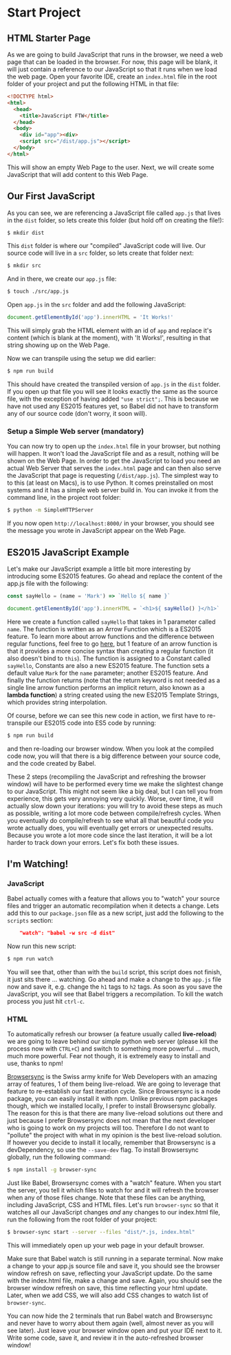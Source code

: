 # Start Project

## HTML Starter Page
As we are going to build JavaScript that runs in the browser, we need a web page that can be loaded in the browser.  For now, this page will be blank, it will just contain a reference to our JavaScript so that it runs when we load the web page.  Open your favorite IDE, create an ```index.html``` file in the root folder of your project and put the following HTML in that file:

```html
<!DOCTYPE html>
<html>
  <head>
    <title>JavaScript FTW</title>
  </head>
  <body>
    <div id="app"><div>
    <script src="/dist/app.js"></script>
  </body>
</html>
```

This will show an empty Web Page to the user.  Next, we will create some JavaScript that will add content to this Web Page.

## Our First JavaScript
As you can see, we are referencing a JavaScript file called ```app.js``` that lives in the ```dist``` folder, so lets create this folder (but hold off on creating the file!):

```bash
$ mkdir dist
```

This ```dist``` folder is where our "compiled" JavaScript code will live.  Our source code will live in a ```src``` folder, so lets create that folder next:

```bash
$ mkdir src
```

And in there, we create our ```app.js``` file:

```bash
$ touch ./src/app.js
```

Open ```app.js``` in the ```src``` folder and add the following JavaScript:

```javascript
document.getElementById('app').innerHTML = 'It Works!'
```

This will simply grab the HTML element with an id of ```app``` and replace it's content (which is blank at the moment), with 'It Works!', resulting in that string showing up on the Web Page.

Now we can transpile using the setup we did earlier:

```bash
$ npm run build
```

This should have created the transpiled version of ```app.js``` in the ```dist``` folder.  If you open up that file you will see it looks exactly the same as the source file, with the exception of having added ```"use strict";```.  This is because we have not used any ES2015 features yet, so Babel did not have to transform any of our source code (don't worry, it soon will).

### Setup a Simple Web server (mandatory)
You can now try to open up the ```index.html``` file in your browser, but nothing will happen.  It won't load the JavaScript file and as a result, nothing will be shown on the Web Page.  In order to get the JavaScript to load you need an actual Web Server that serves the ```index.html``` page and can then also serve the JavaScript that page is requesting (```/dist/app.js```).  The simplest way to to this (at least on Macs), is to use Python.  It comes preinstalled on most systems and it has a simple web server build in.  You can invoke it from the command line, in the project root folder:

```bash
$ python -m SimpleHTTPServer
```

If you now open ```http://localhost:8000/``` in your browser, you should see the message you wrote in JavaScript appear on the Web Page.

## ES2015 JavaScript Example
Let's make our JavaScript example a little bit more interesting by introducing some ES2015 features.  Go ahead and replace the content of the app.js file with the following:

```javascript
const sayHello = (name = 'Mark') => `Hello ${ name }`

document.getElementById('app').innerHTML = `<h1>${ sayHello() }</h1>`
```

Here we create a function called ```sayHello``` that takes in 1 parameter called ```name```.  The function is written as an Arrow Function which is a ES2015 feature.  To learn more about arrow functions and the difference between regular functions, feel free to go [here](https://developer.mozilla.org/en-US/docs/Web/JavaScript/Reference/Functions/Arrow_functions), but 1 feature of an arrow function is that it provides a more concise syntax than creating a regular function (it also doesn't bind to ```this```).  The function is assigned to a Constant called ```sayHello```, Constants are also a new ES2015 feature.  The function sets a default value  ```Mark``` for the ```name``` parameter; another ES2015 feature.  And finally the function returns (note that the return keyword is not needed as a single line arrow function performs an implicit return, also known as a __lambda function__) a string created using the new ES2015 Template Strings, which provides string interpolation.

Of course, before we can see this new code in action, we first have to re-transpile our ES2015 code into ES5 code by running:

```bash
$ npm run build
```

and then re-loading our browser window.  When you look at the compiled code now, you will that there is a big difference between your source code, and the code created by Babel.

These 2 steps (recompiling the JavaScript and refreshing the browser window) will have to be performed every time we make the slightest change to our JavaScript.  This might not seem like a big deal, but I can tell you from experience, this gets very annoying very quickly.  Worse, over time, it will actually slow down your iterations: you will try to avoid these steps as much as possible, writing a lot more code between compile/refresh cycles.  When you eventually do compile/refresh to see what all that beautiful code you wrote actually does, you will eventually get errors or unexpected results.  Because you wrote a lot more code since the last iteration, it will be a lot harder to track down your errors.  Let's fix both these issues.

## I'm Watching!
### JavaScript
Babel actually comes with a feature that allows you to "watch" your source files and trigger an automatic recompilation when it detects a change.  Lets add this to our ```package.json``` file as a new script, just add the following to the ```scripts``` section:

```JSON
    "watch": "babel -w src -d dist"
```

Now run this new script:

```bash
$ npm run watch
```

You will see that, other than with the ```build``` script, this script does not finish, it just sits there ... watching.  Go ahead and make a change to the ```app.js``` file now and save it, e.g. change the ```h1``` tags to ```h2``` tags.  As soon as you save the JavaScript, you will see that Babel triggers a recompilation.  To kill the watch process you just hit ```ctrl-c```.

### HTML
To automatically refresh our browser (a feature usually called __live-reload__) we are going to leave behind our simple python web server (please kill the process now with ```CTRL+C```) and switch to something more powerful ... much, much more powerful.  Fear not though, it is extremely easy to install and use, thanks to npm!

[Browsersync](https://www.browsersync.io/) is the Swiss army knife for Web Developers with an amazing array of features, 1 of them being live-reload.  We are going to leverage that feature to re-establish our fast iteration cycle.  Since Browsersync is a node package, you can easily install it with npm.  Unlike previous npm packages though, which we installed locally, I prefer to install Browsersync globally.  The reason for this is that there are many live-reload solutions out there and just because I prefer Browsersync does not mean that the next developer who is going to work on my projects will too.  Therefore I do not want to "pollute" the project with what in my opinion is the best live-reload solution.  If however you decide to install it locally, remember that Browsersync is a devDependency, so use the ```--save-dev``` flag.  To install Browsersync globally, run the following command:

```bash
$ npm install -g browser-sync
```

Just like Babel, Browsersync comes with a "watch" feature.  When you start the server, you tell it which files to watch for and it will refresh the browser when any of those files change.  Note that these files can be anything, including JavaScript, CSS and HTML files.  Let's run ```browser-sync``` so that it watches all our JavaScript changes _and_ any changes to our index.html file, run the following from the root folder of your project:

```bash
$ browser-sync start --server --files "dist/*.js, index.html"
```

This will immediately open up your web page in your default browser.

Make sure that Babel watch is still running in a separate terminal.  Now make a change to your app.js source file and save it, you should see the browser window refresh on save, reflecting your JavaScript update.  Do the same with the index.html file, make a change and save.  Again, you should see the browser window refresh on save, this time reflecting your html update.  Later, when we add CSS, we will also add CSS changes to watch list of ```browser-sync```.

You can now hide the 2 terminals that run Babel watch and Browsersync and never have to worry about them again (well, almost never as you will see later).  Just leave your browser window open and put your IDE next to it.  Write some code, save it, and review it in the auto-refreshed browser window!
